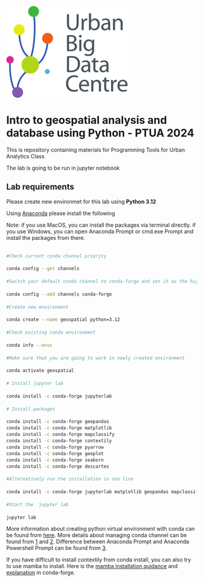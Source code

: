 ![logo](./images/ubdc_logo.png)

# Intro to geospatial analysis and database using Python - PTUA 2024

This is repository containing materials for Programming Tools for Urban Analytics Class

The lab is going to be run in jupyter notebook

## Lab requirements

Please create new environmet for this lab using  **Python 3.12**
 
Using [Anaconda](https://docs.anaconda.com/anaconda/install/)  please install the following 

Note: if you use MacOS, you can install the packages via terminal directly. if you use Windows, you can open Anaconda Prompt or cmd.exe Prompt and install the packages from there. 

```bash

#Check current conda channel priority

conda config --get channels

#Switch your default conda channel to conda-forge and set it as the highest priority

conda config --add channels conda-forge 

#Create new environment

conda create --name geospatial python=3.12

#Check existing conda environment

conda info --envs

#Make sure that you are going to work in newly created environment

conda activate geospatial

# Install jupyter lab

conda install -c conda-forge jupyterlab

# Install packages

conda install -c conda-forge geopandas
conda install -c conda-forge matplotlib
conda install -c conda-forge mapclassify
conda install -c conda-forge contextily
conda install -c conda-forge pyarrow
conda install -c conda-forge geoplot
conda install -c conda-forge seaborn
conda install -c conda-forge descartes 

#Alternatively run the installation in one line

conda install -c conda-forge jupyterlab matplotlib geopandas mapclassify contextily pyarrow geoplot seaborn descartes 

#Start the  jupyter lab

jupyter lab

```

More information about creating python virtual environment with conda can be found from [here][blog].
More details about managing conda channel can be found from [1][1] and [2][2]. Difference between Anaconda Prompt and Anaconda Powershell Prompt can be found from [3][3].

If you have difficult to install contextily from conda install, you can also try to use mamba to install. Here is the [mamba installation guidance][installation] and [explanation][explanation] in conda-forge.

[blog]: https://heartbeat.fritz.ai/creating-python-virtual-environments-with-conda-why-and-how-180ebd02d1db
[1]: https://stackoverflow.com/questions/54150169/how-update-remove-conda-forge-channel-from-anaconda/54150817
[2]: https://docs.conda.io/projects/conda/en/latest/user-guide/tasks/manage-channels.html
[3]: https://stackoverflow.com/questions/56656493/what-is-the-difference-between-anaconda-prompt-and-anaconda-powershell-prompt
[installation]: https://github.com/conda-forge/miniforge?tab=readme-ov-file
[explanation]: https://github.com/conda-forge/contextily-feedstock
